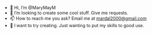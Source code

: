 - 👋 Hi, I’m @MaryMayM
- 💞️ I’m looking to create some cool stuff. Give me requests.
- 📫 How to reach me you ask? Email me at mardal2000@gmail.com
- 🐙 I want to try creating. Just wanting to put my skills to good use.

<!---
MaryMayM/MaryMayM is a ✨ special ✨ repository because its `README.md` (this file) appears on your GitHub profile.
You can click the Preview link to take a look at your changes.
--->
